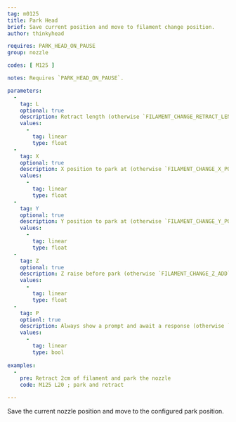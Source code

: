 ```yaml
---
tag: m0125
title: Park Head
brief: Save current position and move to filament change position.
author: thinkyhead

requires: PARK_HEAD_ON_PAUSE
group: nozzle

codes: [ M125 ]

notes: Requires `PARK_HEAD_ON_PAUSE`.

parameters:
  -
    tag: L
    optional: true
    description: Retract length (otherwise `FILAMENT_CHANGE_RETRACT_LENGTH`)
    values:
      -
        tag: linear
        type: float
  -
    tag: X
    optional: true
    description: X position to park at (otherwise `FILAMENT_CHANGE_X_POS`)
    values:
      -
        tag: linear
        type: float
  -
    tag: Y
    optional: true
    description: Y position to park at (otherwise `FILAMENT_CHANGE_Y_POS`)
    values:
      -
        tag: linear
        type: float
  -
    tag: Z
    optional: true
    description: Z raise before park (otherwise `FILAMENT_CHANGE_Z_ADD`)
    values:
      -
        tag: linear
        type: float
  -
    tag: P
    optionl: true
    description: Always show a prompt and await a response (otherwise `FILAMENT_CHANGE_Z_ADD`)
    values:
      -
        tag: linear
        type: bool
        
examples:
  -
    pre: Retract 2cm of filament and park the nozzle
    code: M125 L20 ; park and retract

---
```


Save the current nozzle position and move to the configured park position.
